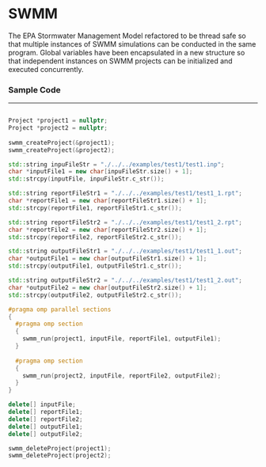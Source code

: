 # SWMM
The EPA Stormwater Management Model refactored to be thread safe so that multiple instances of SWMM simulations can be conducted in the same program. Global variables have been encapsulated in a new structure so that independent instances on SWMM projects can be initialized and executed concurrently.


### Sample Code
---------------------------------------
``` C++

Project *project1 = nullptr;
Project *project2 = nullptr;
 
swmm_createProject(&project1);
swmm_createProject(&project2);

std::string inpuFileStr = "./../../examples/test1/test1.inp";
char *inputFile1 = new char[inpuFileStr.size() + 1];
std::strcpy(inputFile, inpuFileStr.c_str());

std::string reportFileStr1 = "./../../examples/test1/test1_1.rpt";
char *reportFile1 = new char[reportFileStr1.size() + 1];
std::strcpy(reportFile1, reportFileStr1.c_str());

std::string reportFileStr2 = "./../../examples/test1/test1_2.rpt";
char *reportFile2 = new char[reportFileStr2.size() + 1];
std::strcpy(reportFile2, reportFileStr2.c_str());

std::string outputFileStr1 = "./../../examples/test1/test1_1.out";
char *outputFile1 = new char[outputFileStr1.size() + 1];
std::strcpy(outputFile1, outputFileStr1.c_str());

std::string outputFileStr2 = "./../../examples/test1/test1_2.out";
char *outputFile2 = new char[outputFileStr2.size() + 1];
std::strcpy(outputFile2, outputFileStr2.c_str());

#pragma omp parallel sections
{
  #pragma omp section
  {
    swmm_run(project1, inputFile, reportFile1, outputFile1);
  }
  
  #pragma omp section
  {
    swmm_run(project2, inputFile, reportFile2, outputFile2);
  }
}

delete[] inputFile;
delete[] reportFile1;
delete[] reportFile2;
delete[] outputFile1;
delete[] outputFile2;

swmm_deleteProject(project1);
swmm_deleteProject(project2);

```

